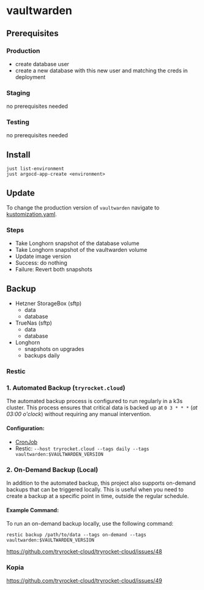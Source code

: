 # vaultwarden

## Prerequisites

### Production

- create database user
- create a new database with this new user and matching the creds in deployment

### Staging

no prerequisites needed

### Testing

no prerequisites needed

## Install 

    just list-environment
    just argocd-app-create <environment>

## Update

To change the production version of `vaultwarden` navigate to [kustomization.yaml](./overlays/production/kustomization.yaml).

### Steps

- Take Longhorn snapshot of the database volume
- Take Longhorn snapshot of the vaultwarden volume
- Update image version
- Success: do nothing
- Failure: Revert both snapshots


## Backup

- Hetzner StorageBox (sftp)
  - data
  - database
- TrueNas (sftp)
  - data
  - database
- Longhorn
  - snapshots on upgrades
  - backups daily

### Restic

### 1. Automated Backup (`tryrocket.cloud`)

The automated backup process is configured to run regularly in a k3s cluster. This process ensures that critical data is backed up at `0 3 * * *` (*at 03:00 o'clock*) without requiring any manual intervention.

#### Configuration:

- [CronJob](./overlays/production/backup/backup-cronjob.yaml)
- Restic: `--host tryrocket.cloud --tags daily --tags vaultwarden:$VAULTWARDEN_VERSION`

### 2. On-Demand Backup (Local)

In addition to the automated backup, this project also supports on-demand backups that can be triggered locally. This is useful when you need to create a backup at a specific point in time, outside the regular schedule.

#### Example Command:

To run an on-demand backup locally, use the following command:

    restic backup /path/to/data --tags on-demand --tags vaultwarden:$VAULTWARDEN_VERSION

https://github.com/tryrocket-cloud/tryrocket-cloud/issues/48

### Kopia

https://github.com/tryrocket-cloud/tryrocket-cloud/issues/49
